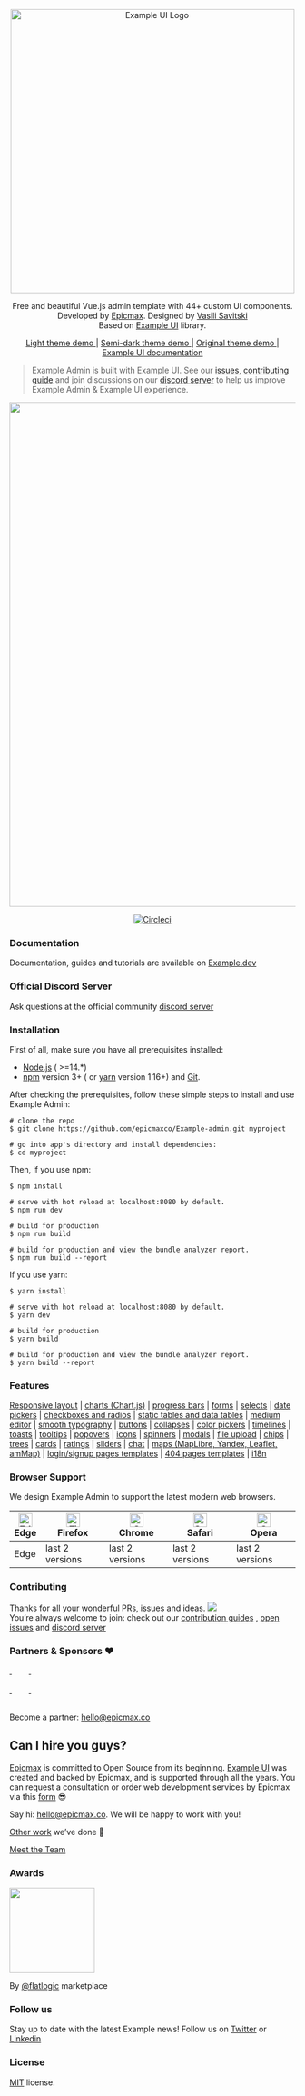 <p align="center">
  <a href="https://Example.dev" target="_blank">
    <img alt="Example UI Logo" width="500" src="./public/Example-admin-logo.png">
  </a>
</p>

<p align="center">
  Free and beautiful Vue.js admin template with 44+ custom UI components.</br>
  Developed by  <a href="https://epicmax.co">Epicmax</a>.
  Designed by <a href="#">Vasili Savitski</a>
<br>
Based on <a href="https://github.com/epicmaxco/Example-ui">Example UI</a> library.
</p>

<p align="center">
  <a href="https://Example.epicmax.co/admin/dashboard?theme=light"> Light theme demo </a> | <a href="https://Example.epicmax.co/admin/dashboard?theme=semi-dark">Semi-dark theme demo </a> | <a href="https://Example.epicmax.co/admin/dashboard?theme=original">Original theme demo </a> | <a href="https://Example.dev"> Example UI documentation </a>
</p>

> Example Admin is built with Example UI. See our
> <a href="https://github.com/epicmaxco/Example-ui/issues">issues</a>,
> <a href="https://Example.dev/en/contribution/guide">contributing guide</a> and join discussions on our
> <a href="https://discord.gg/jTKTjj2weV">discord server</a> to help us improve Example Admin & Example UI experience.

<p align="center">
  <a href="https://Example.epicmax.co" target="_blank">
    <img src="./public/Example-admin-image.jpg" align="center" width="888px"/>
  </a>
</p>

<p align="center">
  <a href="https://circleci.com/gh/epicmaxco/Example-admin">
    <img src="https://img.shields.io/circleci/build/github/epicmaxco/Example-admin/master" alt="Circleci">
  </a>
</p>

### Documentation

Documentation, guides and tutorials are available
on <a href="https://Example.dev">Example.dev</a>

### Official Discord Server

Ask questions at the official
community [discord server](https://discord.gg/jTKTjj2weV)

### Installation

First of all, make sure you have all prerequisites installed:

- [Node.js](https://nodejs.org/en/) ( >=14.\*)
- [npm](https://www.npmjs.com/get-npm) version 3+ (
  or [yarn](https://yarnpkg.com/lang/en/docs/install) version 1.16+)
  and [Git](https://git-scm.com).

After checking the prerequisites, follow these simple steps to install and use
Example Admin:

```
# clone the repo
$ git clone https://github.com/epicmaxco/Example-admin.git myproject

# go into app's directory and install dependencies:
$ cd myproject

```

Then, if you use npm:

```
$ npm install

# serve with hot reload at localhost:8080 by default.
$ npm run dev

# build for production
$ npm run build

# build for production and view the bundle analyzer report.
$ npm run build --report
```

If you use yarn:

```
$ yarn install

# serve with hot reload at localhost:8080 by default.
$ yarn dev

# build for production
$ yarn build

# build for production and view the bundle analyzer report.
$ yarn build --report
```

### Features

[Responsive layout](https://Example.epicmax.co/admin/dashboard) |
[charts (Chart.js)](https://Example.epicmax.co/admin/statistics/charts) |
[progress bars](https://Example.epicmax.co/admin/statistics/progress-bars) |
[forms](https://Example.epicmax.co/admin/forms/form-elements) |
[selects](https://Example.epicmax.co/admin/forms/form-elements) |
[date pickers](https://Example.epicmax.co/admin/forms/form-elements) |
[checkboxes and radios](https://Example.epicmax.co/admin/forms/form-elements)
|
[static tables and data tables](https://Example.epicmax.co/admin/tables/data)
|
[medium editor](https://Example.epicmax.co/admin/forms/medium-editor) |
[smooth typography](https://Example.epicmax.co/admin/ui/typography) |
[buttons](https://Example.epicmax.co/admin/ui/buttons) |
[collapses](https://Example.epicmax.co/admin/ui/collapses) |
[color pickers](https://Example.epicmax.co/admin/ui/color-pickers) |
[timelines](https://Example.epicmax.co/admin/ui/timelines) |
[toasts](https://Example.epicmax.co/admin/ui/notifications) |
[tooltips](https://Example.epicmax.co/admin/ui/popovers) |
[popovers](https://Example.epicmax.co/admin/ui/popovers) |
[icons](https://Example.epicmax.co/admin/ui/icons/) |
[spinners](https://Example.epicmax.co/admin/ui/spinners) |
[modals](https://Example.epicmax.co/admin/ui/modals) |
[file upload](https://Example.epicmax.co/admin/ui/file-upload) |
[chips](https://Example.epicmax.co/admin/ui/chips) |
[trees](https://Example.epicmax.co/admin/ui/tree-view) |
[cards](https://Example.epicmax.co/admin/ui/cards) |
[ratings](https://Example.epicmax.co/admin/ui/rating) |
[sliders](https://Example.epicmax.co/admin/ui/sliders) |
[chat](https://Example.epicmax.co/admin/ui/chat) |
[maps (MapLibre, Yandex, Leaflet, amMap)](https://Example.epicmax.co/admin/maps/maplibre-maps)
|
[login/signup pages templates](https://Example.epicmax.co/auth/login) |
[404 pages templates](https://Example.epicmax.co/admin/pages/404-pages) |
[i18n](https://Example.epicmax.co/admin/dashboard)

### Browser Support

We design Example Admin to support the latest modern web browsers.

| <img src="https://raw.githubusercontent.com/alrra/browser-logos/master/src/edge/edge_48x48.png" alt="Edge" width="24px" height="24px" /><br>Edge | <img src="https://raw.githubusercontent.com/alrra/browser-logos/master/src/firefox/firefox_48x48.png" alt="Firefox" width="24px" height="24px" /><br>Firefox | <img src="https://raw.githubusercontent.com/alrra/browser-logos/master/src/chrome/chrome_48x48.png" alt="Chrome" width="24px" height="24px" /><br>Chrome | <img src="https://raw.githubusercontent.com/alrra/browser-logos/master/src/safari/safari_48x48.png" alt="Safari" width="24px" height="24px" /><br>Safari | <img src="https://raw.githubusercontent.com/alrra/browser-logos/master/src/opera/opera_48x48.png" alt="Opera" width="24px" height="24px" /><br>Opera |
| ------------------------------------------------------------------------------------------------------------------------------------------------ | ------------------------------------------------------------------------------------------------------------------------------------------------------------ | -------------------------------------------------------------------------------------------------------------------------------------------------------- | -------------------------------------------------------------------------------------------------------------------------------------------------------- | ---------------------------------------------------------------------------------------------------------------------------------------------------- |
| Edge                                                                                                                                             | last 2 versions                                                                                                                                              | last 2 versions                                                                                                                                          | last 2 versions                                                                                                                                          | last 2 versions                                                                                                                                      |

### Contributing

Thanks for all your wonderful PRs, issues and ideas.
<a href="https://github.com/epicmaxco/Example-admin/graphs/contributors">
<img src="https://opencollective.com/Example-admin/contributors.svg?width=890&button=false" />
</a>
<br>
You’re always welcome to join: check out
our <a href="https://Example.dev/en/contribution/guide">
contribution guides</a>
, [open issues](https://github.com/epicmaxco/Example-ui/issues)
and [discord server](https://discord.gg/jTKTjj2weV)

### Partners & Sponsors ❤️
<div>
  <a href="https://vuejs.org/partners/epicmax.html" target="_blank" title="VueJS - The Progressive JavaScript Framework">
    <picture>
      <source media="(prefers-color-scheme: dark)" srcset="./.github/assets/vuejs-light.svg" />
      <img src="./.github/assets/vuejs.svg" loading="lazy" alt=""/>
    </picture>
  </a>
  <a href="https://nuxt.com/support/agencies/epicmax" target="_blank" title="Nuxt - The Intuitive Web Framework">
    <picture>
      <source media="(prefers-color-scheme: dark)" srcset="./.github/assets/nuxt-light.svg" />
      <img hspace="15" src="./.github/assets/nuxt.svg" loading="lazy" alt=""/>
    </picture>
  </a>
  <a href="https://epicmax.co/" target="_blank" title="Epicmax - Top Vue.js Development Company"><img src="./.github/assets/epicmax.svg" loading="lazy" alt=""></a>
  <br />
  <br />
  <a href="https://www.ag-grid.com/" target="_blank" title=" Data Grid: AG Grid: High-Performance React Grid, Angular Grid, JavaScript Grid">
    <picture>
      <source media="(prefers-color-scheme: dark)" srcset="./.github/assets/aggrid-light.svg" />
      <img src="./.github/assets/aggrid.svg" loading="lazy" alt=""/>
    </picture>
  </a>
  <a href="https://vuejobs.com/" target="_blank" title="Vue.js jobs – Browse through dozens of Vue.js openings">
    <picture>
      <source media="(prefers-color-scheme: dark)" srcset="./.github/assets/vuejobs-light.svg" />
      <img hspace="15" src="./.github/assets/vuejobs.svg" loading="lazy" alt=""/>
    </picture>
  </a>
  <a href="https://flatlogic.com/" target="_blank" title="Flatlogic - The best way to create React, Angular and Vue full-stack web applications">
    <picture>
      <source media="(prefers-color-scheme: dark)" srcset="./.github/assets/flatlogic-light.svg" />
      <img src="./.github/assets/flatlogic.svg" loading="lazy" alt=""/>
    </picture>
  </a>
</div>
<br />

Become a partner: [hello@epicmax.co](mailto:hello@epicmax.co)

## Can I hire you guys?

[Epicmax](https://epicmax.co) is committed to Open Source from its beginning.
[Example UI](https://Example.dev) was created and backed by Epicmax, and is supported through all the years.
You can request a consultation or order web development services by Epicmax via this [form](https://epicmax.co/contacts) 😎

Say hi: <a href="mailto:hello@epicmax.co">hello@epicmax.co</a>. We will be happy to work with you!

[Other work](https://epicmax.co) we’ve done 🤘

[Meet the Team](https://Example.dev/team)

### Awards

<a href="https://flatlogic.com/templates/Example-vue-free-admin" target="_blank">
    <img src="https://i.imgur.com/ZeQPZ3Q.png" align="center" width="150px"/>
</a>
<p>
  By <a href="https://flatlogic.com/templates/Example-vue-free-admin" target="_blank">@flatlogic</a> marketplace
</p>

### Follow us

Stay up to date with the latest Example news! Follow us
on [Twitter](https://twitter.com/Example_ui)
or [Linkedin](https://www.linkedin.com/company/18509340)

### License

[MIT](https://github.com/epicmaxco/Example-admin/blob/master/LICENSE) license.
